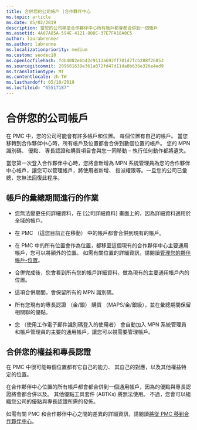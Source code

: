 ```yaml
---
title: 合併您的公司帳戶 |合作夥伴中心
ms.topic: article
ms.date: 05/02/2019
description: 當您的公司移至合作夥伴中心所有帳戶都會都合併到一個帳戶
ms.assetid: 4A07A85A-594E-4121-808C-37E7FA18A0C5
author: laurabrenner
ms.author: labrenne
ms.localizationpriority: medium
ms.custom: seodec18
ms.openlocfilehash: fdb4082e6b42c9113a693ff701d7fcb288f26853
ms.sourcegitcommit: 209681639e361a072fd47d11da8b636e326e4ed9
ms.translationtype: MT
ms.contentlocale: zh-TW
ms.lasthandoff: 05/10/2019
ms.locfileid: "65517187"
---
```

# <a name="consolidate-your-company-accounts"></a>合併您的公司帳戶

在 PMC 中，您的公司可能會有許多帳戶和位置。 每個位置有自己的帳戶。 當您移轉到合作夥伴中心時，所有帳戶及位置都會合併到數個位置的帳戶。 您的 MPN 識別碼、 優點、 專長認證和購買項目會與您一同移動 – 執行任何動作都將遺失。 

當您第一次登入合作夥伴中心時，您將會新增為 MPN 系統管理員為您的合作夥伴中心帳戶，讓您可以管理帳戶，將使用者新增、 指派權限等。一旦您的公司已彙總，您無法回復此程序。

## <a name="what-happens-during-consolidation-of-accounts"></a>帳戶的彙總期間進行的作業

- 您無法變更任何詳細資料，在 [公司詳細資料] 畫面上的，因為詳細資料適用於全域的帳戶。 

- 在 PMC （這您目前正在移動） 中的帳戶都會合併到現有的帳戶。 

- 在 PMC 中的所有位置會作為位置，都移至這個現有的合作夥伴中心主要通用帳戶，您可以將額外的位置。 如需有關位置的詳細資訊，請閱讀[管理您的夥伴帳戶-位置](manage-locations.md)。

- 合併完成後，您會看到所有您的帳戶詳細資料，做為現有的主要通用帳戶內的位置。

- 這項合併期間，會保留所有的 MPN 識別碼。

- 所有您現有的專長認證 （金/銀） 購買 （MAPS/金/銀級），並在彙總期間保留相關聯的優點。

- 您 （使用工作電子郵件識別碼登入的使用者） 會自動加入 MPN 系統管理員和帳戶管理員的主要的通用帳戶，讓您可以視需要管理帳戶。 


## <a name="consolidating-your-benefits-and-competencies"></a>合併您的權益和專長認證

在 PMC 中很可能每個位置都有它自己的能力、 其自己的對應，以及其他權益特定的位置。

在合作夥伴中心位置的所有帳戶都會都合併到一個通用帳戶，因為的優點與專長認證將會都合併以及。 其他優點工具套件 (ABTKs) 將無法使用。 不過，您會可以組織您公司的優點與專長認證所需的發佈。

如需有關 PMC 和合作夥伴中心之間的差異的詳細資訊，請閱讀[將從 PMC 移到合作夥伴中心](pmc-to-partner-center.md)。 